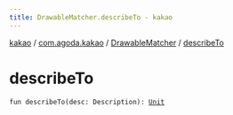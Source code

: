 ```yaml
---
title: DrawableMatcher.describeTo - kakao
---
```


[kakao](../../index.html) / [com.agoda.kakao](../index.html) / [DrawableMatcher](index.html) / [describeTo](.)

# describeTo

`fun describeTo(desc: Description): `[`Unit`](https://kotlinlang.org/api/latest/jvm/stdlib/kotlin/-unit/index.html)
